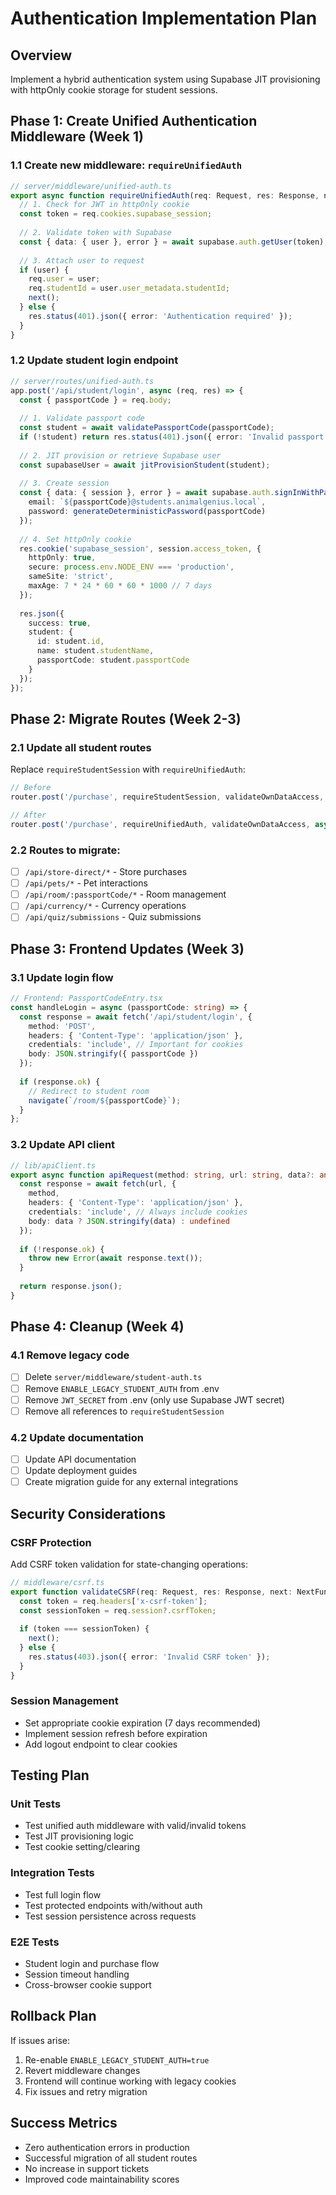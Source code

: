 # Authentication Implementation Plan

## Overview
Implement a hybrid authentication system using Supabase JIT provisioning with httpOnly cookie storage for student sessions.

## Phase 1: Create Unified Authentication Middleware (Week 1)

### 1.1 Create new middleware: `requireUnifiedAuth`
```typescript
// server/middleware/unified-auth.ts
export async function requireUnifiedAuth(req: Request, res: Response, next: NextFunction) {
  // 1. Check for JWT in httpOnly cookie
  const token = req.cookies.supabase_session;
  
  // 2. Validate token with Supabase
  const { data: { user }, error } = await supabase.auth.getUser(token);
  
  // 3. Attach user to request
  if (user) {
    req.user = user;
    req.studentId = user.user_metadata.studentId;
    next();
  } else {
    res.status(401).json({ error: 'Authentication required' });
  }
}
```

### 1.2 Update student login endpoint
```typescript
// server/routes/unified-auth.ts
app.post('/api/student/login', async (req, res) => {
  const { passportCode } = req.body;
  
  // 1. Validate passport code
  const student = await validatePassportCode(passportCode);
  if (!student) return res.status(401).json({ error: 'Invalid passport code' });
  
  // 2. JIT provision or retrieve Supabase user
  const supabaseUser = await jitProvisionStudent(student);
  
  // 3. Create session
  const { data: { session }, error } = await supabase.auth.signInWithPassword({
    email: `${passportCode}@students.animalgenius.local`,
    password: generateDeterministicPassword(passportCode)
  });
  
  // 4. Set httpOnly cookie
  res.cookie('supabase_session', session.access_token, {
    httpOnly: true,
    secure: process.env.NODE_ENV === 'production',
    sameSite: 'strict',
    maxAge: 7 * 24 * 60 * 60 * 1000 // 7 days
  });
  
  res.json({ 
    success: true,
    student: {
      id: student.id,
      name: student.studentName,
      passportCode: student.passportCode
    }
  });
});
```

## Phase 2: Migrate Routes (Week 2-3)

### 2.1 Update all student routes
Replace `requireStudentSession` with `requireUnifiedAuth`:

```typescript
// Before
router.post('/purchase', requireStudentSession, validateOwnDataAccess, async (req, res) => {

// After
router.post('/purchase', requireUnifiedAuth, validateOwnDataAccess, async (req, res) => {
```

### 2.2 Routes to migrate:
- [ ] `/api/store-direct/*` - Store purchases
- [ ] `/api/pets/*` - Pet interactions
- [ ] `/api/room/:passportCode/*` - Room management
- [ ] `/api/currency/*` - Currency operations
- [ ] `/api/quiz/submissions` - Quiz submissions

## Phase 3: Frontend Updates (Week 3)

### 3.1 Update login flow
```typescript
// Frontend: PassportCodeEntry.tsx
const handleLogin = async (passportCode: string) => {
  const response = await fetch('/api/student/login', {
    method: 'POST',
    headers: { 'Content-Type': 'application/json' },
    credentials: 'include', // Important for cookies
    body: JSON.stringify({ passportCode })
  });
  
  if (response.ok) {
    // Redirect to student room
    navigate(`/room/${passportCode}`);
  }
};
```

### 3.2 Update API client
```typescript
// lib/apiClient.ts
export async function apiRequest(method: string, url: string, data?: any) {
  const response = await fetch(url, {
    method,
    headers: { 'Content-Type': 'application/json' },
    credentials: 'include', // Always include cookies
    body: data ? JSON.stringify(data) : undefined
  });
  
  if (!response.ok) {
    throw new Error(await response.text());
  }
  
  return response.json();
}
```

## Phase 4: Cleanup (Week 4)

### 4.1 Remove legacy code
- [ ] Delete `server/middleware/student-auth.ts`
- [ ] Remove `ENABLE_LEGACY_STUDENT_AUTH` from .env
- [ ] Remove `JWT_SECRET` from .env (only use Supabase JWT secret)
- [ ] Remove all references to `requireStudentSession`

### 4.2 Update documentation
- [ ] Update API documentation
- [ ] Update deployment guides
- [ ] Create migration guide for any external integrations

## Security Considerations

### CSRF Protection
Add CSRF token validation for state-changing operations:

```typescript
// middleware/csrf.ts
export function validateCSRF(req: Request, res: Response, next: NextFunction) {
  const token = req.headers['x-csrf-token'];
  const sessionToken = req.session?.csrfToken;
  
  if (token === sessionToken) {
    next();
  } else {
    res.status(403).json({ error: 'Invalid CSRF token' });
  }
}
```

### Session Management
- Set appropriate cookie expiration (7 days recommended)
- Implement session refresh before expiration
- Add logout endpoint to clear cookies

## Testing Plan

### Unit Tests
- Test unified auth middleware with valid/invalid tokens
- Test JIT provisioning logic
- Test cookie setting/clearing

### Integration Tests
- Test full login flow
- Test protected endpoints with/without auth
- Test session persistence across requests

### E2E Tests
- Student login and purchase flow
- Session timeout handling
- Cross-browser cookie support

## Rollback Plan
If issues arise:
1. Re-enable `ENABLE_LEGACY_STUDENT_AUTH=true`
2. Revert middleware changes
3. Frontend will continue working with legacy cookies
4. Fix issues and retry migration

## Success Metrics
- Zero authentication errors in production
- Successful migration of all student routes
- No increase in support tickets
- Improved code maintainability scores